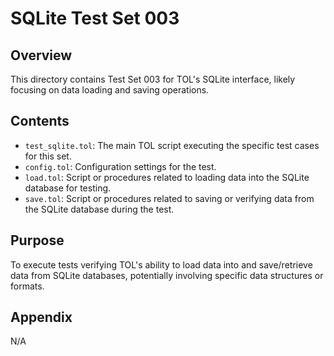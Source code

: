 # SQLite Test Set 003

## Overview

This directory contains Test Set 003 for TOL's SQLite interface, likely focusing on data loading and saving operations.

## Contents

*   `test_sqlite.tol`: The main TOL script executing the specific test cases for this set.
*   `config.tol`: Configuration settings for the test.
*   `load.tol`: Script or procedures related to loading data into the SQLite database for testing.
*   `save.tol`: Script or procedures related to saving or verifying data from the SQLite database during the test.

## Purpose

To execute tests verifying TOL's ability to load data into and save/retrieve data from SQLite databases, potentially involving specific data structures or formats.

## Appendix

N/A 